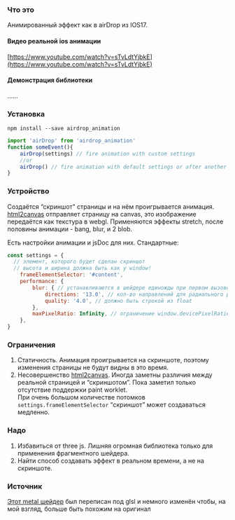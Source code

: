 ### Что это

Анимированный эффект как в airDrop из IOS17. 

#### Видео реальной ios анимации

[https://www.youtube.com/watch?v=sTvLdtYjbkE](https://www.youtube.com/watch?v=sTvLdtYjbkE)

#### Демонстрация библиотеки

……

### Установка

`npm install --save airdrop_animation`

```javascript
import 'airDrop' from 'airdrop_animation'
function someEvent(){
	airDrop(settings) // fire animation with custom settings
	//or
	airDrop() // fire animation with default settings or after another calls
}
```

### Устройство

Создаётся “скриншот” страницы и на нём проигрывается анимация. [html2canvas](https://www.npmjs.com/package/html2canvas) отправляет страницу на canvas, это изображение передаётся как текстура в webgl. Применяются эффекты stretch, после половины анимации - bang, blur, и 2 blob.

Есть настройки анимации и jsDoc для них. Стандартные:

```javascript
const settings = {
  // элемент, которого будет сделан скриншот
  // высота и ширина должна быть как у window!
	frameElementSelector: '#content',
	performance: {
		blur: { // устанавливаются в шейдере единожды при первом вызове airDrop()
			directions: '13.0', // кол-во направлений для радиального размытия. должно быть строкой из float
			quality: '4.0', // должно быть строкой из float
		},
		maxPixelRatio: Infinity, // ограничение window.devicePixelRatio
	},
}
```

### Ограничения

1.  Статичность. Анимация проигрывается на скриншоте, поэтому изменения страницы не будут видны в это время. 
2.  Несовершенство [html2canvas](https://www.npmjs.com/package/html2canvas). Иногда заметны различия между реальной страницей и “скриншотом”. Пока заметил только отсутствие поддержки paint worklet.  
    При очень большом количестве потомков `settings.frameElementSelector` “скриншот” может создаваться медленно.

### Надо
1. Избавиться от three js. Лишняя огромная библиотека только для применения фрагментного шейдера.
2. Найти способ создавать эффект в реальном времени, а не на скриншоте.

### Источник

[Этот metal шейдер](https://gist.github.com/dkun7944/2f793643e469029fb4e7d700f0645ffc) был переписан под glsl и немного изменён чтобы, на мой взгляд, больше быть похожим на оригинал